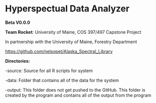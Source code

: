 # Hyperspectual Data Analyzer
**Beta V0.0.0**

**Team Rocket**: University of Maine, COS 397/497 Capstone Project

In partnership with the University of Maine, Forestry Department

https://github.com/nelsopet/Alaska_Spectral_Library


**Directories:**

-source:
Source for all R scripts for system

-data:
Folder that contains all of the data for the system

-output:
This folder does not get pushed to the GitHub. This folder is created by the program and contains all of the output from the program


